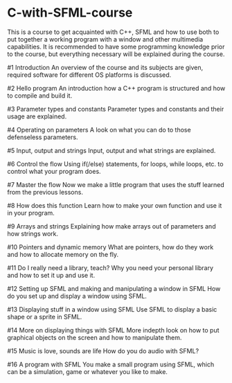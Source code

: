 # C-with-SFML-course
This is a course to get acquainted with C++, SFML and how to use both to put together a working program with a window and other multimedia capabilities.
It is recommended to have some programming knowledge prior to the course, but everything necessary will be explained during the course.

#1 Introduction
An overview of the course and its subjects are given, required software for different OS platforms is discussed.

#2 Hello program
An introduction how a C++ program is structured and how to compile and build it.

#3 Parameter types and constants
Parameter types and constants and their usage are explained.

#4 Operating on parameters
A look on what you can do to those defenseless parameters.

#5 Input, output and strings
Input, output and what strings are explained.

#6 Control the flow
Using if(/else) statements, for loops, while loops, etc. to control what your program does.

#7 Master the flow
Now we make a little program that uses the stuff learned from the previous lessons.

#8 How does this function
Learn how to make your own function and use it in your program.

#9 Arrays and strings
Explaining how make arrays out of parameters and how strings work.

#10 Pointers and dynamic memory
What are pointers, how do they work and how to allocate memory on the fly.

#11 Do I really need a library, teach?
Why you need your personal library and how to set it up and use it.

#12 Setting up SFML and making and manipulating a window in SFML
How do you set up and display a window using SFML.

#13 Displaying stuff in a window using SFML
Use SFML to display a basic shape or a sprite in SFML.

#14 More on displaying things with SFML
More indepth look on how to put graphical objects on the screen and how to manipulate them.

#15 Music is love, sounds are life
How do you do audio with SFML?

#16 A program with SFML
You make a small program using SFML, which can be a simulation, game or whatever you like to make.
